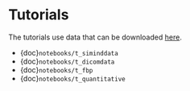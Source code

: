 # Tutorials

The tutorials use data that can be downloaded [here](https://drive.google.com/drive/folders/1dUBC1EbUgEH-Cug-oWIS7Yy_tpAqhe4j?usp=sharing).

* {doc}`notebooks/t_siminddata`
* {doc}`notebooks/t_dicomdata`
* {doc}`notebooks/t_fbp`
* {doc}`notebooks/t_quantitative`